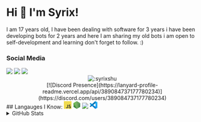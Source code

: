 # Hi 👋 I'm Syrix!
I am 17 years old, I have been dealing with software for 3 years i have been developing bots for 2 years and here I am sharing my old bots
i am open to self-development and learning don't forget to follow. :)

<h3>Social Media</h3>
   <a href="https://discord.com/users/389084737177780234" target"blank_"><img src="https://img.shields.io/badge/discord%20-111111.svg?&style=for-the-badge&logo=discord&logoColor=white"></a>
   <a href="https://open.spotify.com/user/9ucjclu3c0wn6lcgqs0cq0rji" target"blank_"><img src="https://img.shields.io/badge/Spotify%20-111111.svg?&style=for-the-badge&logo=spotify&logoColor=white"></a>
   <a href="https://github.com/syrixshu" target"blank_"><img src="https://img.shields.io/badge/GitHub%20-111111.svg?&style=for-the-badge&logo=github&logoColor=white"></a>
   
<div align="center">
    <img src="https://count.getloli.com/get/@:syrixshu?theme=rule34" alt=":syrixshu" />
</div>

<div align="center">
[![Discord Presence](https://lanyard-profile-readme.vercel.app/api/389084737177780234)](https://discord.com/users/389084737177780234)
</div>
  ## Langauges I Know:
<code><img height="20" src="https://raw.githubusercontent.com/github/explore/80688e429a7d4ef2fca1e82350fe8e3517d3494d/topics/javascript/javascript.png"></code>
<code><img height="20" src="https://raw.githubusercontent.com/github/explore/80688e429a7d4ef2fca1e82350fe8e3517d3494d/topics/nodejs/nodejs.png"></code>
<code><img height="20" src="https://camo.githubusercontent.com/d11bc5fc022603363226da69441297bc1f6dda6cd6253d80f5ed010125810aad/68747470733a2f2f692e696d6775722e636f6d2f534931445a66332e706e67"></code>
<code><img height="20" src="https://raw.githubusercontent.com/github/explore/80688e429a7d4ef2fca1e82350fe8e3517d3494d/topics/visual-studio-code/visual-studio-code.png"></code>
 
 <details>
  <summary>GitHub Stats</summary>
<img src="https://github-readme-stats.vercel.app/api?username=syrixshu&count_private=true&show_icons=true&theme=dark&hide_border=true" width="%100" height="150px" alt="stats" />
</details>
